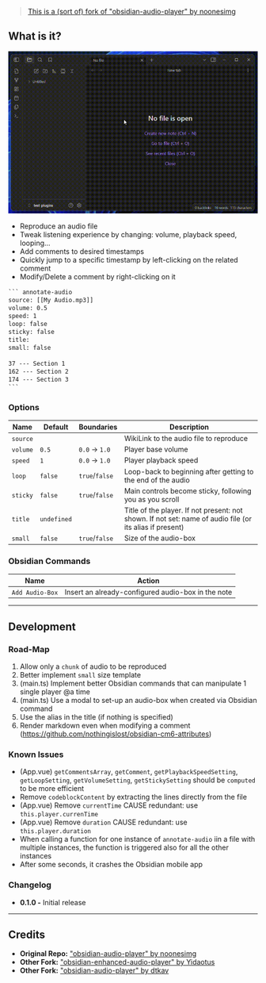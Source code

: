 > [This is a (sort of) fork of "obsidian-audio-player" by noonesimg](https://github.com/noonesimg/obsidian-audio-player)

## What is it?

![Preview GIF](resources/preview.gif)

-   Reproduce an audio file
-   Tweak listening experience by changing: volume, playback speed, looping...
-   Add comments to desired timestamps
-   Quickly jump to a specific timestamp by left-clicking on the related comment
-   Modify/Delete a comment by right-clicking on it

````
``` annotate-audio
source: [[My Audio.mp3]]
volume: 0.5
speed: 1
loop: false
sticky: false
title:
small: false

37 --- Section 1
162 --- Section 2
174 --- Section 3
```
````

### Options

| Name     | Default     | Boundaries     | Description                                                                                              |
| -------- | ----------- | -------------- | -------------------------------------------------------------------------------------------------------- |
| `source` |             |                | WikiLink to the audio file to reproduce                                                                  |
| `volume` | `0.5`       | `0.0` → `1.0`  | Player base volume                                                                                       |
| `speed`  | `1`         | `0.0` → `1.0`  | Player playback speed                                                                                    |
| `loop`   | `false`     | `true`/`false` | Loop-back to beginning after getting to the end of the audio                                             |
| `sticky` | `false`     | `true`/`false` | Main controls become sticky, following you as you scroll                                                 |
| `title`  | `undefined` |                | Title of the player. If not present: not shown. If not set: name of audio file (or its alias if present) |
| `small`  | `false`     | `true`/`false` | Size of the audio-box                                                                                    |

### Obsidian Commands

| Name            | Action                                             |
| --------------- | -------------------------------------------------- |
| `Add Audio-Box` | Insert an already-configured audio-box in the note |

---

## Development

### Road-Map

1. Allow only a `chunk` of audio to be reproduced
2. Better implement `small` size template
3. (main.ts) Implement better Obsidian commands that can manipulate 1 single player @a time
4. (main.ts) Use a modal to set-up an audio-box when created via Obsidian command
5. Use the alias in the title (if nothing is specified)
6. Render markdown even when modifying a comment (https://github.com/nothingislost/obsidian-cm6-attributes)

### Known Issues

-   (App.vue) `getCommentsArray`, `getComment`, `getPlaybackSpeedSetting`, `getLoopSetting`, `getVolumeSetting`, `getStickySetting` should be `computed` to be more efficient
-   Remove `codeblockContent` by extracting the lines directly from the file
-   (App.vue) Remove `currentTime` CAUSE redundant: use `this.player.currenTime`
-   (App.vue) Remove `duration` CAUSE redundant: use `this.player.duration`
-   When calling a function for one instance of `annotate-audio` iin a file with multiple instances, the function is triggered also for all the other instances
-   After some seconds, it crashes the Obsidian mobile app

### Changelog

-   **0.1.0 -** Initial release

---

## Credits

-   **Original Repo:** ["obsidian-audio-player" by noonesimg](https://github.com/noonesimg/obsidian-audio-player)
-   **Other Fork:** ["obsidian-enhanced-audio-player" by Yidaotus](https://github.com/Yidaotus/obsidian-enhanced-audio-player)
-   **Other Fork:** ["obsidian-audio-player" by dtkav](https://github.com/dtkav/obsidian-audio-player)

